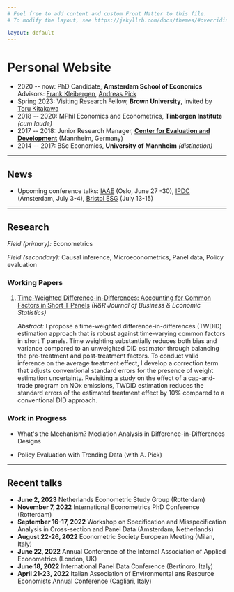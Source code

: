 ```yaml
---
# Feel free to add content and custom Front Matter to this file.
# To modify the layout, see https://jekyllrb.com/docs/themes/#overriding-theme-defaults

layout: default
---
```


# Personal Website

- 2020 -- now: PhD Candidate, **Amsterdam School of Economics**
    Advisors:  [Frank Kleibergen](https://ase.uva.nl/profile/k/l/f.r.kleibergen/f.r.kleibergen.html),  [Andreas Pick](http://apick.eu/)
- Spring 2023: Visiting Research Fellow, **Brown University**, invited by [Toru Kitakawa](https://sites.google.com/brown.edu/torukitagawa)
- 2018 -- 2020: MPhil Economics and Econometrics, **Tinbergen Institute** *(cum laude)*
- 2017 -- 2018: Junior Research Manager, [**Center for Evaluation and Development**](https://c4ed.org/) (Mannheim, Germany)
- 2014 -- 2017: BSc Economics, **University of Mannheim** *(distinction)*

---

## News

- Upcoming conference talks: [IAAE](https://www.bi.edu/about-bi/events/2023/june/iaae2023/) (Oslo, June 27 -30),  [IPDC](https://ipdc2023.org/) (Amsterdam, July 3-4), [Bristol ESG](https://www.econometricstudygroup.org/index.html) (July 13-15)
  
---

## Research

*Field (primary):* Econometrics


*Field (secondary):* Causal inference, Microeconometrics, Panel data, Policy evaluation

### Working Papers

1. [Time-Weighted Difference-in-Differences: Accounting for Common Factors in Short T Panels](https://papers.tinbergen.nl/23004.pdf) *(R&R Journal of Business & Economic Statistics)*

     *Abstract:*
I propose a time-weighted difference-in-differences (TWDID) estimation approach that is robust against time-varying common factors in short T panels. Time weighting substantially reduces both bias and variance compared to an unweighted DID estimator through balancing the pre-treatment and post-treatment factors. To conduct valid inference on the average treatment effect, I develop a correction term that adjusts conventional standard errors for the presence of weight estimation uncertainty. Revisiting a study on the effect of a cap-and-trade program on NOx emissions, TWDID estimation reduces the standard errors of the estimated treatment effect by 10% compared to a conventional DID approach.

### Work in Progress

- What's the Mechanism? Mediation Analysis in Difference-in-Differences Designs

- Policy Evaluation with Trending Data (with A. Pick)
  
---

## Recent talks

- **June 2, 2023** Netherlands Econometric Study Group (Rotterdam)
- **November 7, 2022** International Econometrics PhD Conference (Rotterdam)
- **September 16-17, 2022** Workshop on Specification and Misspecification Analysis in
Cross-section and Panel Data (Amsterdam, Netherlands)
- **August 22-26, 2022**  Econometric Society European Meeting (Milan, Italy)
- **June 22, 2022** Annual Conference of the Internal Association of Applied Econometrics (London, UK)
- **June 18, 2022** International Panel Data Conference (Bertinoro, Italy)
- **April 21-23, 2022** Italian Association of Environmental ans Resource Economists Annual Conference (Cagliari, Italy)